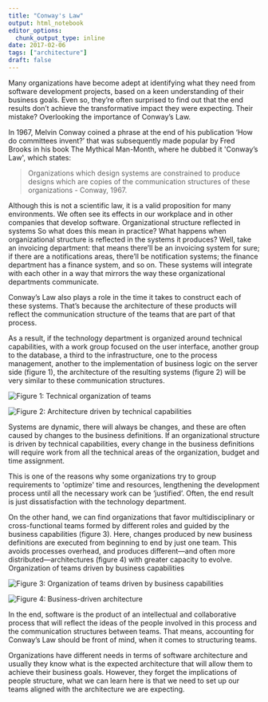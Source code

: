 ```yaml
---
title: "Conway's Law"
output: html_notebook
editor_options: 
  chunk_output_type: inline
date: 2017-02-06
tags: ["architecture"]
draft: false
---
```


Many organizations have become adept at identifying what they need from software development projects, based on a keen understanding of their business goals. Even so, they’re often surprised to find out that the end results don’t achieve the transformative impact they were expecting. Their mistake? Overlooking the importance of Conway’s Law.

In 1967, Melvin Conway coined a phrase at the end of his publication ‘How do committees invent?’ that was subsequently made popular by Fred Brooks in his book The Mythical Man-Month, where he dubbed it 'Conway’s Law', which states:

> Organizations which design systems are constrained to produce designs which are copies of the communication structures of these organizations - Conway, 1967.

Although this is not a scientific law, it is a valid proposition for many environments. We often see its effects in our workplace and in other companies that develop software.
Organizational structure reflected in systems
So what does this mean in practice? What happens when organizational structure is reflected in the systems it produces? Well, take an invoicing department: that means there’ll be an invoicing system for sure; if there are a notifications areas, there’ll be notification systems; the finance department has a finance system, and so on. These systems will integrate with each other in a way that mirrors the way these organizational departments communicate.

Conway’s Law also plays a role in the time it takes to construct each of these systems. That’s because the architecture of these products will reflect the communication structure of the teams that are part of that process.

As a result, if the technology department is organized around technical capabilities, with a work group focused on the user interface, another group to the database, a third to the infrastructure, one to the process management, another to the implementation of business logic on the server side (figure 1), the architecture of the resulting systems (figure 2) will be very similar to these communication structures.

![Figure 1: Technical organization of teams](/img/Conway1.png)

![Figure 2: Architecture driven by technical capabilities](/img/Conway2.png)

Systems are dynamic, there will always be changes, and these are often caused by changes to the business definitions. If an organizational structure is driven by technical capabilities, every change in the business definitions will require work from all the technical areas of the organization, budget and time assignment.

This is one of the reasons why some organizations try to group requirements to 'optimize' time and resources, lengthening the development process until all the necessary work can be ‘justified’. Often, the end result is just dissatisfaction with the technology department.

On the other hand, we can find organizations that favor multidisciplinary or cross-functional teams formed by different roles and guided by the business capabilities (figure 3). Here, changes produced by new business definitions are executed from beginning to end by just one team. This avoids processes overhead, and produces different—and often more distributed—architectures (figure 4) with greater capacity to evolve.
Organization of teams driven by business capabilities

![Figure 3: Organization of teams driven by business capabilities](/img/Conway3.png)

![Figure 4: Business-driven architecture](/img/Conway4.png)


In the end, software is the product of an intellectual and collaborative process that will reflect the ideas of the people involved in this process and the communication structures between teams. That means, accounting for Conway’s Law should be front of mind, when it comes to structuring teams.

Organizations have different needs in terms of software architecture and usually they know what is the expected architecture that will allow them to achieve their business goals. However, they forget the implications of people structure, what we can learn here is that we need to set up our teams aligned with the architecture we are expecting.